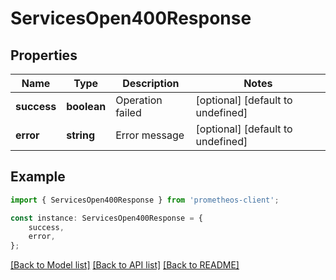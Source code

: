 # ServicesOpen400Response


## Properties

Name | Type | Description | Notes
------------ | ------------- | ------------- | -------------
**success** | **boolean** | Operation failed | [optional] [default to undefined]
**error** | **string** | Error message | [optional] [default to undefined]

## Example

```typescript
import { ServicesOpen400Response } from 'prometheos-client';

const instance: ServicesOpen400Response = {
    success,
    error,
};
```

[[Back to Model list]](../README.md#documentation-for-models) [[Back to API list]](../README.md#documentation-for-api-endpoints) [[Back to README]](../README.md)
